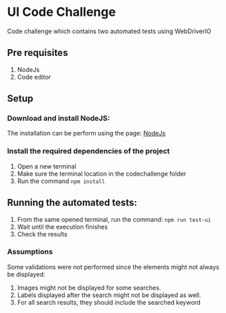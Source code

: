 # UI Code Challenge
Code challenge which contains two automated tests using WebDriverIO


## Pre requisites
1. NodeJs
2. Code editor

## Setup

### Download and install NodeJS:
The installation can be perform using the page: [NodeJs](https://nodejs.org/en)

### Install the required dependencies of the project
1. Open a new terminal
2. Make sure the terminal location in the codechallenge folder
3. Run the command `npm install`

## Running the automated tests:
1. From the same opened terminal, run the command: `npm run test-ui`
2. Wait until the execution finishes
3. Check the results


### Assumptions
Some validations were not performed since the elements might not always be displayed:

1. Images might not be displayed for some searches.
2. Labels displayed after the search might not be displayed as well.
3. For all search results, they should include the searched keyword